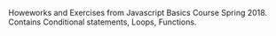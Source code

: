 Howeworks and Exercises from Javascript Basics Course Spring 2018. Contains Conditional statements, Loops, Functions.